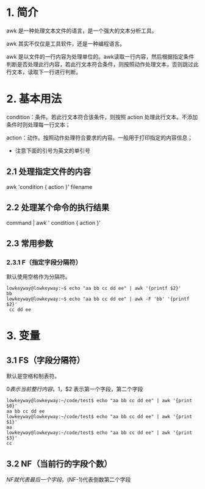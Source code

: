 # 1. 简介

awk 是一种处理文本文件的语言，是一个强大的文本分析工具。

awk 其实不仅仅是工具软件，还是一种编程语言。

awk 是以文件的一行内容为处理单位的。awk读取一行内容，然后根据指定条件判断是否处理此行内容，若此行文本符合条件，则按照动作处理文本，否则跳过此行文本，读取下一行进行判断。


# 2. 基本用法

condition：条件。若此行文本符合该条件，则按照 action 处理此行文本。不添加条件时则处理每一行文本；

action：动作。按照动作处理符合要求的内容。一般用于打印指定的内容信息；

+ 注意下面的引号为英文的单引号

## 2.1 处理指定文件的内容

awk   'condition { action }'   filename

## 2.2 处理某个命令的执行结果

command | awk ' condition { action }'

## 2.3  常用参数

### 2.3.1  F（指定字段分隔符）

默认使用空格作为分隔符。

```
lowkeyway@lowkeyway:~$ echo "aa bb cc dd ee" | awk '{printf $2}'
bb
lowkeyway@lowkeyway:~$ echo "aa bb cc dd ee" | awk -F 'bb' '{printf $2}'
 cc dd ee

```

# 3. 变量

## 3.1  FS（字段分隔符）

默认是空格和制表符。

$0 表示当前整行内容，$1，$2 表示第一个字段，第二个字段

```
lowkeyway@lowkeyway:~/code/test$ echo "aa bb cc dd ee" | awk '{print $0}'
aa bb cc dd ee
lowkeyway@lowkeyway:~/code/test$ echo "aa bb cc dd ee" | awk '{print $1}'
aa
lowkeyway@lowkeyway:~/code/test$ echo "aa bb cc dd ee" | awk '{print $3}'
cc
```

## 3.2 NF（当前行的字段个数）

$NF就代表最后一个字段，$(NF-1)代表倒数第二个字段


